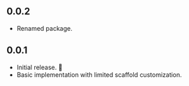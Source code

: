 ## 0.0.2

* Renamed package.

## 0.0.1

* Initial release. 🎉
* Basic implementation with limited scaffold customization.


